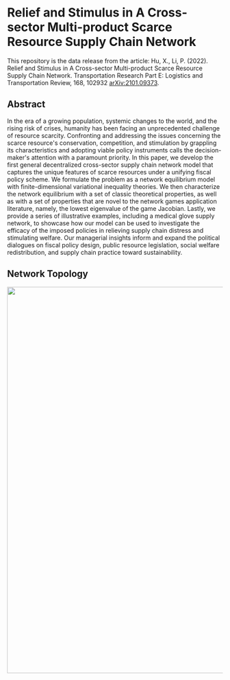 # Relief and Stimulus in A Cross-sector Multi-product Scarce Resource Supply Chain Network 
This repository is the data release from the article: 
Hu, X., Li, P. (2022). Relief and Stimulus in A Cross-sector Multi-product Scarce Resource Supply Chain Network. Transportation Research Part E: Logistics and Transportation Review, 168, 102932 [arXiv:2101.09373](https://arxiv.org/abs/2101.09373).

 
## Abstract

In the era of a growing population, systemic changes to the world, and the rising risk of crises, humanity has been facing an unprecedented challenge of resource scarcity. Confronting and addressing the issues concerning the scarce resource's conservation, competition, and stimulation by grappling its characteristics and adopting viable policy instruments calls the decision-maker's attention with a paramount priority. In this paper, we develop the first general decentralized cross-sector supply chain network model that captures the unique features of scarce resources under a unifying fiscal policy scheme. We formulate the problem as a network equilibrium model with finite-dimensional variational inequality theories. We then characterize the network equilibrium with a set of classic theoretical properties, as well as with a set of properties that are novel to the network games application literature, namely, the lowest eigenvalue of the game Jacobian. Lastly, we provide a series of illustrative examples, including a medical glove supply network, to showcase how our model can be used to investigate the efficacy of the imposed policies in relieving supply chain distress and stimulating welfare. Our managerial insights inform and expand the political dialogues on fiscal policy design, public resource legislation, social welfare redistribution, and supply chain practice toward sustainability.

## Network Topology

<img src="images/SRtopology.PNG" width="900"> 




